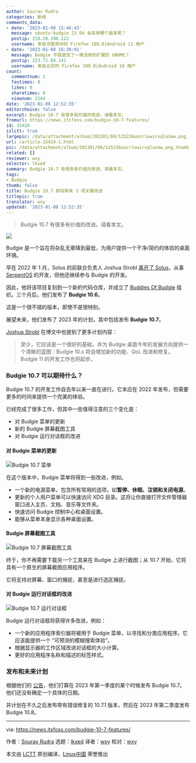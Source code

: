 ```yaml
---
author: Sourav Rudra
categories: 新闻
comments_data:
- date: '2023-01-08 15:46:43'
  message: ubuntu-budgie 23.04 会采用哪个版本呢？
  postip: 218.28.198.122
  username: 来自河南郑州的 Firefox 108.0|Android 11 用户
- date: '2023-01-08 16:30:01'
  message: Budgie 不就是加了一堆没用的扩展的 GNOME？
  postip: 223.72.84.141
  username: 来自北京的 Firefox 108.0|Android 10 用户
count:
  commentnum: 2
  favtimes: 0
  likes: 0
  sharetimes: 0
  viewnum: 2144
date: '2023-01-08 12:52:35'
editorchoice: false
excerpt: Budgie 10.7 有很多有价值的改进。请看本文。
fromurl: https://news.itsfoss.com/budgie-10-7-features/
id: 15424
islctt: true
largepic: /data/attachment/album/202301/08/125236uozrlowirxqlaimw.png
url: /article-15424-1.html
pic: /data/attachment/album/202301/08/125236uozrlowirxqlaimw.png.thumb.jpg
related: []
reviewer: wxy
selector: lkxed
summary: Budgie 10.7 有很多有价值的改进。请看本文。
tags:
- Budgie
thumb: false
title: Budgie 10.7 即将带来 3 项关键改进
titlepic: true
translator: wxy
updated: '2023-01-08 12:52:35'
---
```



> 
> Budgie 10.7 有很多有价值的改进。请看本文。
> 
> 
> 


![](/data/attachment/album/202301/08/125236uozrlowirxqlaimw.png)


Budgie 是一个旨在将杂乱无章降到最低，为用户提供一个干净/简约的体验的桌面环境。


早在 2022 年 1 月，Solus 的前联合负责人 Joshua Strobl [离开了 Solus](https://news.itsfoss.com/solus-co-lead-resign-budgie-serpent/)，从事 [SerpentOS](https://serpentos.com) 的开发，但他还继续参与 Budgie 的开发。


因此，他将该项目复刻到一个新的代码仓库，并成立了 [Buddies Of Budgie](https://blog.buddiesofbudgie.org) 组织。三个月后，他们发布了 **Budgie 10.6**。


这是一个很不错的版本，即使不是很特别。


展望未来，他们发布了 2023 年的计划，其中包括发布 **Budgie 10.7**。


[Joshua Strobl](https://joshuastrobl.com) 在博文中也提到了更多计划内容：



> 
> 至少，它应该是一个很好的基础，并为 Budgie 桌面今年的发展方向提供一个清晰的蓝图：Budgie 10.x 将会增加新的功能、QoL 改进和修复。Budgie 11 的开发工作也将起步。
> 
> 
> 


### Budgie 10.7 可以期待什么？


Budgie 10.7 的开发工作自去年以来一直在进行。它本应在 2022 年发布，但需要更多的时间来提供一个完美的体验。


已经完成了很多工作，但其中一些值得注意的三个变化是：


* 对 Budgie 菜单的更新
* 新的 Budgie 屏幕截图工具
* 对 Budgie 运行对话框的改进


#### 对 Budgie 菜单的更新


![Budgie 10.7 菜单](/data/attachment/album/202301/08/125236jl7loi1fa7f87il1.jpg)


在这个版本中，Budgie 菜单将得到一些改进，例如。


* 一个新的电源菜单，包含所有常用的选项，如**暂停、休眠、注销和关闭电源**。
* 更新的个人用户菜单可以快速访问 XDG 目录。这将让你直接打开文件管理器窗口进入主页、文档、音乐等文件夹。
* 快速访问 Budgie 控制中心和桌面设置。
* 能够从菜单本身显示各种桌面设置。


#### Budgie 屏幕截图工具


![Budgie 10.7 屏幕截图工具](/data/attachment/album/202301/08/125237r8zvovviavpniot2.png)


终于，你不再需要下载另一个工具来在 Budgie 上进行截图；从 10.7 开始，它将具有一个原生的屏幕截图应用程序。


它将支持对屏幕、窗口的捕捉，甚至是进行选区捕捉。


#### 对 Budgie 运行对话框的改进


![Budgie 10.7 运行对话框](/data/attachment/album/202301/08/125237kf9ub7osn3cizffd.jpg)


Budgie 运行对话框将获得许多改进，例如：


* 一个新的应用程序索引器将被用于 Budgie 菜单，以寻找和分类应用程序。它应该能提供一个 “可预测的模糊搜索体验”。
* 根据显示器的工作区域改进对话框的大小计算。
* 更好的应用程序名称和描述的标签样式。


### 发布和未来计划


根据他们的 [公告](https://blog.buddiesofbudgie.org/state-of-the-budgie-2022/)，他们打算在 2023 年第一季度的某个时候发布 Budgie 10.7。他们还没有确定一个具体的日期。


并计划在不久之后发布带有错误修复的 10.7.1 版本，然后在 2023 年第二季度发布 Budgie 10.8。




---


via: <https://news.itsfoss.com/budgie-10-7-features/>


作者：[Sourav Rudra](https://news.itsfoss.com/author/sourav/) 选题：[lkxed](https://github.com/lkxed) 译者：[wxy](https://github.com/wxy) 校对：[wxy](https://github.com/wxy)


本文由 [LCTT](https://github.com/LCTT/TranslateProject) 原创编译，[Linux中国](https://linux.cn/) 荣誉推出